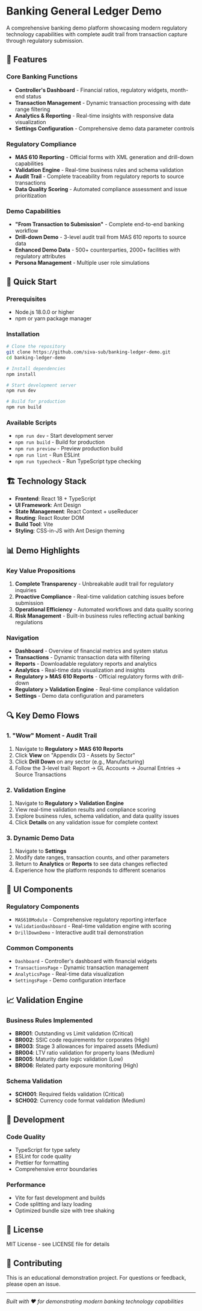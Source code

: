 # Banking General Ledger Demo

A comprehensive banking demo platform showcasing modern regulatory technology capabilities with complete audit trail from transaction capture through regulatory submission.

## 🎯 Features

### Core Banking Functions
- **Controller's Dashboard** - Financial ratios, regulatory widgets, month-end status
- **Transaction Management** - Dynamic transaction processing with date range filtering
- **Analytics & Reporting** - Real-time insights with responsive data visualization
- **Settings Configuration** - Comprehensive demo data parameter controls

### Regulatory Compliance
- **MAS 610 Reporting** - Official forms with XML generation and drill-down capabilities
- **Validation Engine** - Real-time business rules and schema validation
- **Audit Trail** - Complete traceability from regulatory reports to source transactions
- **Data Quality Scoring** - Automated compliance assessment and issue prioritization

### Demo Capabilities
- **"From Transaction to Submission"** - Complete end-to-end banking workflow
- **Drill-down Demo** - 3-level audit trail from MAS 610 reports to source data
- **Enhanced Demo Data** - 500+ counterparties, 2000+ facilities with regulatory attributes
- **Persona Management** - Multiple user role simulations

## 🚀 Quick Start

### Prerequisites
- Node.js 18.0.0 or higher
- npm or yarn package manager

### Installation
```bash
# Clone the repository
git clone https://github.com/siva-sub/banking-ledger-demo.git
cd banking-ledger-demo

# Install dependencies
npm install

# Start development server
npm run dev

# Build for production
npm run build
```

### Available Scripts
- `npm run dev` - Start development server
- `npm run build` - Build for production
- `npm run preview` - Preview production build
- `npm run lint` - Run ESLint
- `npm run typecheck` - Run TypeScript type checking

## 🏗️ Technology Stack

- **Frontend**: React 18 + TypeScript
- **UI Framework**: Ant Design
- **State Management**: React Context + useReducer
- **Routing**: React Router DOM
- **Build Tool**: Vite
- **Styling**: CSS-in-JS with Ant Design theming

## 📊 Demo Highlights

### Key Value Propositions
1. **Complete Transparency** - Unbreakable audit trail for regulatory inquiries
2. **Proactive Compliance** - Real-time validation catching issues before submission
3. **Operational Efficiency** - Automated workflows and data quality scoring
4. **Risk Management** - Built-in business rules reflecting actual banking regulations

### Navigation
- **Dashboard** - Overview of financial metrics and system status
- **Transactions** - Dynamic transaction data with filtering
- **Reports** - Downloadable regulatory reports and analytics
- **Analytics** - Real-time data visualization and insights
- **Regulatory > MAS 610 Reports** - Official regulatory forms with drill-down
- **Regulatory > Validation Engine** - Real-time compliance validation
- **Settings** - Demo data configuration and parameters

## 🔍 Key Demo Flows

### 1. "Wow" Moment - Audit Trail
1. Navigate to **Regulatory > MAS 610 Reports**
2. Click **View** on "Appendix D3 - Assets by Sector"
3. Click **Drill Down** on any sector (e.g., Manufacturing)
4. Follow the 3-level trail: Report → GL Accounts → Journal Entries → Source Transactions

### 2. Validation Engine
1. Navigate to **Regulatory > Validation Engine**
2. View real-time validation results and compliance scoring
3. Explore business rules, schema validation, and data quality issues
4. Click **Details** on any validation issue for complete context

### 3. Dynamic Demo Data
1. Navigate to **Settings**
2. Modify date ranges, transaction counts, and other parameters
3. Return to **Analytics** or **Reports** to see data changes reflected
4. Experience how the platform responds to different scenarios

## 🎨 UI Components

### Regulatory Components
- `MAS610Module` - Comprehensive regulatory reporting interface
- `ValidationDashboard` - Real-time validation engine with scoring
- `DrillDownDemo` - Interactive audit trail demonstration

### Common Components
- `Dashboard` - Controller's dashboard with financial widgets
- `TransactionsPage` - Dynamic transaction management
- `AnalyticsPage` - Real-time data visualization
- `SettingsPage` - Demo configuration interface

## 📈 Validation Engine

### Business Rules Implemented
- **BR001**: Outstanding vs Limit validation (Critical)
- **BR002**: SSIC code requirements for corporates (High)
- **BR003**: Stage 3 allowances for impaired assets (Medium)
- **BR004**: LTV ratio validation for property loans (Medium)
- **BR005**: Maturity date logic validation (Low)
- **BR006**: Related party exposure monitoring (High)

### Schema Validation
- **SCH001**: Required fields validation (Critical)
- **SCH002**: Currency code format validation (Medium)

## 🔧 Development

### Code Quality
- TypeScript for type safety
- ESLint for code quality
- Prettier for formatting
- Comprehensive error boundaries

### Performance
- Vite for fast development and builds
- Code splitting and lazy loading
- Optimized bundle size with tree shaking

## 📝 License

MIT License - see LICENSE file for details

## 🤝 Contributing

This is an educational demonstration project. For questions or feedback, please open an issue.

---

*Built with ❤️ for demonstrating modern banking technology capabilities*